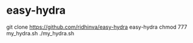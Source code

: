 # easy-hydra
git clone https://github.com/ridhinva/easy-hydra
easy-hydra 
chmod 777 my_hydra.sh 
./my_hydra.sh 
